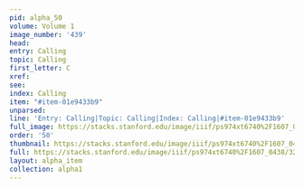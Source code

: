 ```yaml
---
pid: alpha_50
volume: Volume 1
image_number: '439'
head: 
entry: Calling
topic: Calling
first_letter: C
xref: 
see: 
index: Calling
item: "#item-01e9433b9"
unparsed: 
line: 'Entry: Calling|Topic: Calling|Index: Calling|#item-01e9433b9'
full_image: https://stacks.stanford.edu/image/iiif/ps974xt6740%2F1607_0438/full/full/0/default.jpg
order: '50'
thumbnail: https://stacks.stanford.edu/image/iiif/ps974xt6740%2F1607_0438/full/100,/0/default.jpg
full: https://stacks.stanford.edu/image/iiif/ps974xt6740%2F1607_0438/321,1235,3146,513/full/0/default.jpg
layout: alpha_item
collection: alpha1
---
```

